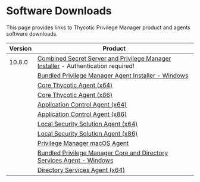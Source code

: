 [title]: # (Software Downloads)
[tags]: # (links)
[priority]: # (1502)
# Software Downloads

This page provides links to Thycotic Privilege Manager product and agents software downloads.

| Version | Product |
| ----- | ----- |
| 10.8.0 | [Combined Secret Server and Privilege Manager Installer](https://thycotic.force.com/support/s/download-onprem) - Authentication required! |
| | [Bundled Privilege Manager Agent Installer - Windows](https://tmsnuget.thycotic.com/software/Agents/ThycoticAgentsInstaller_x86_10_8_1101.exe) |
| | [Core Thycotic Agent (x64)](https://tmsnuget.thycotic.com/software/Agents/ThycoticAgent_x64_10_8_1101.msi) |
| | [Core Thycotic Agent (x86)](https://tmsnuget.thycotic.com/software/Agents/ThycoticAgent_x86_10_8_1101.msi) |
| | [Application Control Agent (x64)](https://tmsnuget.thycotic.com/software/Agents/Thycotic_ApplicationControlAgent_x64_10_8_1113.msi) |
| | [Application Control Agent (x86)](https://tmsnuget.thycotic.com/software/Agents/Thycotic_ApplicationControlAgent_x86_10_8_1113.msi) |
| | [Local Security Solution Agent (x64)](https://tmsnuget.thycotic.com/software/Agents/Thycotic_LocalSecurityAgent_x64_10_8_1090.msi) |
| | [Local Security Solution Agent (x86)](https://tmsnuget.thycotic.com/software/Agents/Thycotic_LocalSecurityAgent_x86_10_8_1090.msi) |
| | [Privilege Manager macOS Agent](https://tmsnuget.thycotic.com/software/Agents/ThycoticManagementAgent-10.8.19.dmg) |
| | [Bundled Privilege Manager Core and Directory Services Agent - Windows](https://tmsnuget.thycotic.com/software/Agents/ThycoticDirectoryServicesInstaller_10_8_1101.exe) |
| | [Directory Services Agent (x64)](https://tmsnuget.thycotic.com/software/Agents/Thycotic_DirectoryServicesAgent_x64_10_8_1148.msi) |

